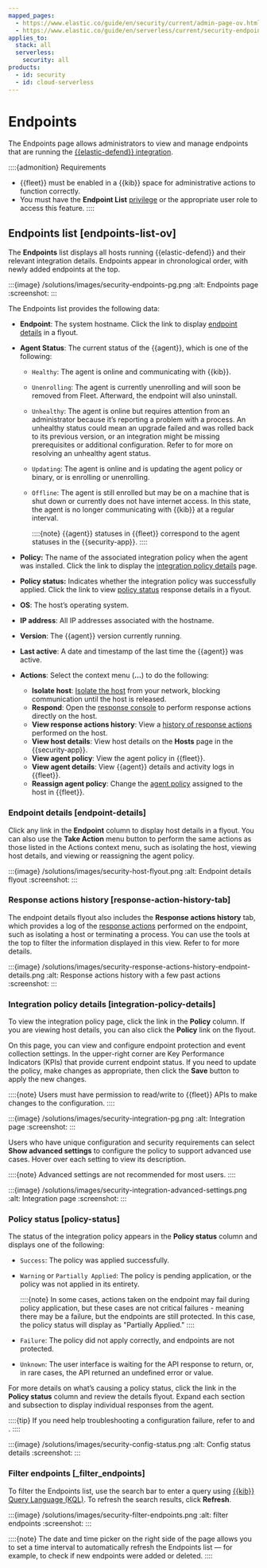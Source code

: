 ```yaml
---
mapped_pages:
  - https://www.elastic.co/guide/en/security/current/admin-page-ov.html
  - https://www.elastic.co/guide/en/serverless/current/security-endpoints-page.html
applies_to:
  stack: all
  serverless:
    security: all
products:
  - id: security
  - id: cloud-serverless
---
```


# Endpoints


The Endpoints page allows administrators to view and manage endpoints that are running the [{{elastic-defend}} integration](/solutions/security/configure-elastic-defend/install-elastic-defend.md).

::::{admonition} Requirements
* {{fleet}} must be enabled in a {{kib}} space for administrative actions to function correctly.
* You must have the **Endpoint List** [privilege](/solutions/security/configure-elastic-defend/elastic-defend-feature-privileges.md) or the appropriate user role to access this feature.
::::


## Endpoints list [endpoints-list-ov]

The **Endpoints** list displays all hosts running {{elastic-defend}} and their relevant integration details. Endpoints appear in chronological order, with newly added endpoints at the top.

:::{image} /solutions/images/security-endpoints-pg.png
:alt: Endpoints page
:screenshot:
:::

The Endpoints list provides the following data:

* **Endpoint**: The system hostname. Click the link to display [endpoint details](/solutions/security/manage-elastic-defend/endpoints.md#endpoint-details) in a flyout.
* **Agent Status**: The current status of the {{agent}}, which is one of the following:

    * `Healthy`: The agent is online and communicating with {{kib}}.
    * `Unenrolling`: The agent is currently unenrolling and will soon be removed from Fleet. Afterward, the endpoint will also uninstall.
    * `Unhealthy`: The agent is online but requires attention from an administrator because it’s reporting a problem with a process. An unhealthy status could mean an upgrade failed and was rolled back to its previous version, or an integration might be missing prerequisites or additional configuration. Refer to [](/troubleshoot/security/elastic-defend.md#ts-unhealthy-agent) for more on resolving an unhealthy agent status.
    * `Updating`: The agent is online and is updating the agent policy or binary, or is enrolling or unenrolling.
    * `Offline`: The agent is still enrolled but may be on a machine that is shut down or currently does not have internet access. In this state, the agent is no longer communicating with {{kib}} at a regular interval.

        ::::{note}
        {{agent}} statuses in {{fleet}} correspond to the agent statuses in the {{security-app}}.
        ::::

* **Policy:** The name of the associated integration policy when the agent was installed. Click the link to display the [integration policy details](/solutions/security/manage-elastic-defend/endpoints.md#integration-policy-details) page.
* **Policy status:** Indicates whether the integration policy was successfully applied. Click the link to view [policy status](/solutions/security/manage-elastic-defend/endpoints.md#policy-status) response details in a flyout.
* **OS**: The host’s operating system.
* **IP address**: All IP addresses associated with the hostname.
* **Version**: The {{agent}} version currently running.
* **Last active**: A date and timestamp of the last time the {{agent}} was active.
* **Actions**: Select the context menu (**…​**) to do the following:

    * **Isolate host**: [Isolate the host](/solutions/security/endpoint-response-actions/isolate-host.md) from your network, blocking communication until the host is released.
    * **Respond**: Open the [response console](/solutions/security/endpoint-response-actions.md) to perform response actions directly on the host.
    * **View response actions history**: View a [history of response actions](/solutions/security/manage-elastic-defend/endpoints.md#response-action-history-tab) performed on the host.
    * **View host details**: View host details on the **Hosts** page in the {{security-app}}.
    * **View agent policy**: View the agent policy in {{fleet}}.
    * **View agent details**: View {{agent}} details and activity logs in {{fleet}}.
    * **Reassign agent policy**: Change the [agent policy](/reference/fleet/agent-policy.md#apply-a-policy) assigned to the host in {{fleet}}.


### Endpoint details [endpoint-details]

Click any link in the **Endpoint** column to display host details in a flyout. You can also use the **Take Action** menu button to perform the same actions as those listed in the Actions context menu, such as isolating the host, viewing host details, and viewing or reassigning the agent policy.

:::{image} /solutions/images/security-host-flyout.png
:alt: Endpoint details flyout
:screenshot:
:::


### Response actions history [response-action-history-tab]

The endpoint details flyout also includes the **Response actions history** tab, which provides a log of the [response actions](/solutions/security/endpoint-response-actions.md) performed on the endpoint, such as isolating a host or terminating a process. You can use the tools at the top to filter the information displayed in this view. Refer to [](/solutions/security/endpoint-response-actions/response-actions-history.md) for more details.

:::{image} /solutions/images/security-response-actions-history-endpoint-details.png
:alt: Response actions history with a few past actions
:screenshot:
:::


### Integration policy details [integration-policy-details]

To view the integration policy page, click the link in the **Policy** column. If you are viewing host details, you can also click the **Policy** link on the flyout.

On this page, you can view and configure endpoint protection and event collection settings. In the upper-right corner are Key Performance Indicators (KPIs) that provide current endpoint status. If you need to update the policy, make changes as appropriate, then click the **Save** button to apply the new changes.

::::{note}
Users must have permission to read/write to {{fleet}} APIs to make changes to the configuration.
::::


:::{image} /solutions/images/security-integration-pg.png
:alt: Integration page
:screenshot:
:::

Users who have unique configuration and security requirements can select **Show advanced settings** to configure the policy to support advanced use cases. Hover over each setting to view its description.

::::{note}
Advanced settings are not recommended for most users.
::::


:::{image} /solutions/images/security-integration-advanced-settings.png
:alt: Integration page
:screenshot:
:::


### Policy status [policy-status]

The status of the integration policy appears in the **Policy status** column and displays one of the following:

* `Success`: The policy was applied successfully.
* `Warning` or `Partially Applied`: The policy is pending application, or the policy was not applied in its entirety.

    ::::{note}
    In some cases, actions taken on the endpoint may fail during policy application, but these cases are not critical failures - meaning there may be a failure, but the endpoints are still protected. In this case, the policy status will display as "Partially Applied."
    ::::

* `Failure`: The policy did not apply correctly, and endpoints are not protected.
* `Unknown`: The user interface is waiting for the API response to return, or, in rare cases, the API returned an undefined error or value.

For more details on what’s causing a policy status, click the link in the **Policy status** column and review the details flyout. Expand each section and subsection to display individual responses from the agent.

::::{tip}
If you need help troubleshooting a configuration failure, refer to [](/troubleshoot/security/elastic-defend.md#ts-unhealthy-agent) and [](/troubleshoot/ingest/fleet/common-problems.md).
::::


:::{image} /solutions/images/security-config-status.png
:alt: Config status details
:screenshot:
:::


### Filter endpoints [_filter_endpoints]

To filter the Endpoints list, use the search bar to enter a query using [{{kib}} Query Language (KQL)](/explore-analyze/query-filter/languages/kql.md). To refresh the search results, click **Refresh**.

:::{image} /solutions/images/security-filter-endpoints.png
:alt: filter endpoints
:screenshot:
:::

::::{note}
The date and time picker on the right side of the page allows you to set a time interval to automatically refresh the Endpoints list — for example, to check if new endpoints were added or deleted.
::::
